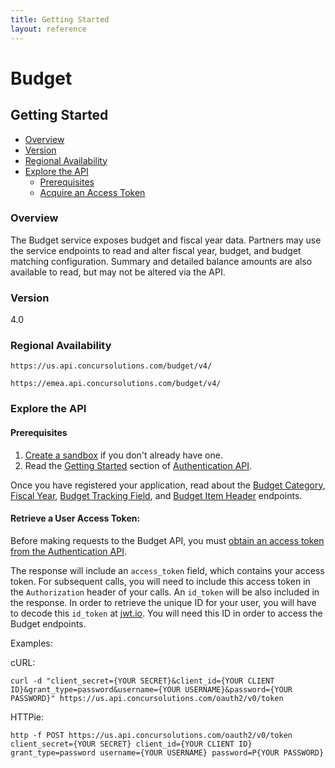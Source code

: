 ```yaml
---
title: Getting Started
layout: reference
---
```


# Budget

## Getting Started

- [Overview](#overview)
- [Version](#version)
- [Regional Availability](#regional-availability)
- [Explore the API](#explore-the-api)
  - [Prerequisites](#prerequisites)
  - [Acquire an Access Token](#retrieve-a-user-access-token)

### Overview

The Budget service exposes budget and fiscal year data.  Partners may use the service endpoints to read and alter fiscal year, budget, and budget matching configuration.
Summary and detailed balance amounts are also available to read, but may not be altered via the API.

### Version
4.0  

### Regional Availability

```
https://us.api.concursolutions.com/budget/v4/
```

```
https://emea.api.concursolutions.com/budget/v4/
```

### Explore the API

#### Prerequisites

1. [Create a sandbox](https://developer.concur.com/manage-apps/register.html) if you don't already have one.
2. Read the [Getting Started](https://developer.concur.com/api-reference/authentication/getting-started.html) section of [Authentication API](https://developer.concur.com/api-reference/authentication/apidoc.html).

Once you have registered your application, read about the [Budget Category](budget-category.html), [Fiscal Year](fiscal-year.html), [Budget Tracking Field](./cost-object.html), and [Budget Item Header](./budget-header.html) endpoints.

#### Retrieve a User Access Token:

Before making requests to the Budget API, you must [obtain an access token from the Authentication API](https://developer.concur.com/api-reference/authentication/getting-started.html).

The response will include an `access_token` field, which contains your access token. For subsequent calls, you will need to include this access token in the `Authorization` header of your calls. An `id_token` will be also included in the response. In order to retrieve the unique ID for your user, you will have to decode this `id_token` at [jwt.io](https://jwt.io/). You will need this ID in order to access the Budget endpoints.

Examples:

cURL:

```shell
curl -d "client_secret={YOUR SECRET}&client_id={YOUR CLIENT ID}&grant_type=password&username={YOUR USERNAME}&password={YOUR PASSWORD}" https://us.api.concursolutions.com/oauth2/v0/token
```

HTTPie:

```shell
http -f POST https://us.api.concursolutions.com/oauth2/v0/token client_secret={YOUR SECRET} client_id={YOUR CLIENT ID} grant_type=password username={YOUR USERNAME} password=P{YOUR PASSWORD}
```


